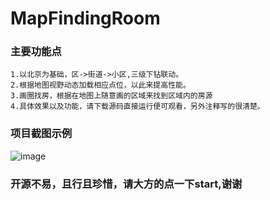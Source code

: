 # MapFindingRoom

### 主要功能点
    1.以北京为基础，区->街道->小区,三级下钻联动。
    2.根据地图视野动态加载相应点位，以此来提高性能。
    3.画圈找房，根据在地图上随意画的区域来找到区域内的房源
    4.具体效果以及功能，请下载源码直接运行便可观看，另外注释写的很清楚。

### 项目截图示例
![image](https://github.com/ZhuGYao/MapFindingRoom/blob/master/img/demo.gif)

### 开源不易，且行且珍惜，请大方的点一下start,谢谢
